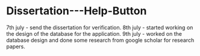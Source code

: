 # Dissertation---Help-Button
7th july - send the dissertation for verification.
8th july - started working on the design of the database for the application.
9th july - worked on the database design and done some research from google scholar for research papers.
